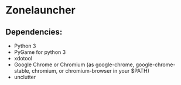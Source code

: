 # Zonelauncher

## Dependencies:

* Python 3
* PyGame for python 3
* xdotool
* Google Chrome or Chromium (as google-chrome, google-chrome-stable, chromium,
  or chromium-browser in your $PATH)
* unclutter

